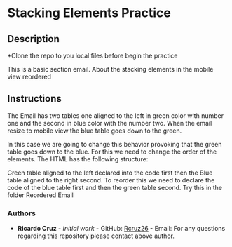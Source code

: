 # Stacking Elements Practice

## Description

*Clone the repo to you local files before begin the practice

This is a basic section email. About the stacking elements in the mobile view reordered

## Instructions
The Email has two tables one aligned to the left in green color with number one and the second in blue color with the number two. When the email resize to mobile view the blue table goes down to the green.

In this case we are going to change this behavior provoking that the green table goes down to the blue. For this we need to change the order of the elements. The HTML has the following structure:

Green table aligned to the left declared into the code first then the Blue table aligned to the right second. To reorder this we need to declare the code of the blue table first and then the green table second. Try this in the folder Reordered Email

### Authors

-   **Ricardo Cruz** - _Initial work_ - GitHub: [Rcruz26](https://github.com/Rcruz26) - Email: 
    For any questions regarding this repository please contact above author.
